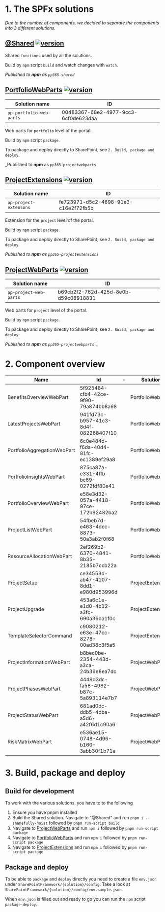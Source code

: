 # 1. The SPFx solutions

_Due to the number of components, we decided to separate the components into 3 different solutions._

## [@Shared](./@Shared/README.md) [![version](https://img.shields.io/badge/version-1.2.9-yellow.svg)](https://semver.org)

Shared `functions` used by all the solutions.

Build by `npm` script `build` and watch changes with `watch`.

_Published to **npm** as `pp365-shared`_

## [PortfolioWebParts](./PortfolioWebParts/README.md) [![version](https://img.shields.io/badge/version-1.2.6-yellow.svg)](https://semver.org)

| Solution name            | ID                                   |
| ------------------------ | ------------------------------------ |
| `pp-portfolio-web-parts` | 00483367-68e2-4977-9cc3-6cf0de623daa |



Web parts for `portfolio` level of the portal.

Build by `npm` script `package`.

To package and deploy directly to SharePoint, see `2. Build, package and deploy`.

_Published to **npm** as `pp365-projectwebparts`

## [ProjectExtensions](./ProjectExtensions/README.md) [![version](https://img.shields.io/badge/version-1.2.6-yellow.svg)](https://semver.org)

| Solution name          | ID                                   |
| ---------------------- | ------------------------------------ |
| `pp-project-extensons` | fe723971-d5c2-4698-91e3-c16e2f72fb5b |



Extension for the `project` level of the portal.

Build by `npm` script `package`.

To package and deploy directly to SharePoint, see `2. Build, package and deploy`.

_Published to **npm** as `pp365-projectextensions`_

## [ProjectWebParts](./ProjectWebParts/README.md) [![version](https://img.shields.io/badge/version-1.2.8-yellow.svg)](https://semver.org)

| Solution name          | ID                                   |
| ---------------------- | ------------------------------------ |
| `pp-project-web-parts` | b69cb2f2-762d-425d-8e0b-d59c08918831 |



Web parts for `project` level of the portal.

Build by `npm` script `package`.

To package and deploy directly to SharePoint, see `2. Build, package and deploy`.

_Published to **npm** as `pp365-projectwebparts`_`_

# 2. Component overview

| Name                        | Id                                   | -    | Solution          |
| --------------------------- | ------------------------------------ | ---- | ----------------- |
| BenefitsOverviewWebPart     | 5f925484-cfb4-42ce-9f90-79a874bb8a68 |      | PortfolioWebParts |
| LatestProjectsWebPart       | 941fd73c-b957-41c3-8d4f-082268407f10 |      | PortfolioWebParts |
| PortfolioAggregationWebPart | 6c0e484d-f6da-40d4-81fc-ec1389ef29a8 |      | PortfolioWebParts |
| PortfolioInsightsWebPart    | 875ca87a-e331-4ffb-bc69-0272fdf80e41 |      | PortfolioWebParts |
| PortfolioOverviewWebPart    | e58e3d32-057a-4418-97ce-172b92482ba2 |      | PortfolioWebParts |
| ProjectListWebPart          | 54fbeb7d-e463-4dcc-8873-50a3ab2f0f68 |      | PortfolioWebParts |
| ResourceAllocationWebPart   | 2ef269b2-6370-4841-8b35-2185b7ccb22a |      | PortfolioWebParts |
| ProjectSetup                | ce34553d-ab47-4107-8dd1-e980d953996d |      | ProjectExtensions |
| ProjectUpgrade              | 453a6c1e-e1d0-4b12-a3fc-690a36da1f0c |      | ProjectExtensions |
| TemplateSelectorCommand     | c9080212-e63e-47cc-8278-00ad38c3f5a5 |      | ProjectExtensions |
| ProjectInformationWebPart   | b8bec0be-2354-443d-a3ca-24b36e8ea7dc |      | ProjectWebParts   |
| ProjectPhasesWebPart        | 4449d3dc-fa58-4982-b87c-5a893114e7b7 |      | ProjectWebParts   |
| ProjectStatusWebPart        | 681ad0dc-ddb5-4dba-a5d6-a42f6d1c90a6 |      | ProjectWebParts   |
| RiskMatrixWebPart           | e536ae15-0748-4d96-b160-3abb30f1b71e |      | ProjectWebParts   |

# 3. Build, package and deploy

## Build for development

To work with the various solutions, you have to to the following

1. Ensure you have pnpm installed
2. Build the Shared solution. Navigate to "@Shared" and run `pnpm i --shamefully-hoist` followed by `pnpm run-script build`
3. Navigate to [ProjectWebParts](./ProjectWebParts) and run `npm i` followed by `pnpm run-script package`
4. Navigate to [PortfolioWebParts](./PortfolioWebParts) and run `npm i` followed by `pnpm run-script package`
5. Navigate to [ProjectExtensions](./ProjectExtensions) and run `npm i` followed by `pnpm run-script package`

## Package and deploy

To be able to `package` and `deploy` directly you need to create a file `env.json` under `SharePointFramework/{solution}/config`. Take a look at `SharePointFramework/{solution}/config/env.sample.json`.

When `env.json` is filled out and ready to go you can run the `npm` script `package-deploy`.
